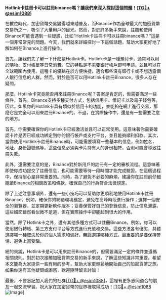 **Hotlink卡註冊卡可以註冊binance嗎？讓我們來深入探討這個問題！[[TG💪+ @esim1088](https://t.me/s/esim1088)]**

在數位時代，加密貨幣交易變得越來越普及，而Binance作為全球最大的加密貨幣交易所之一，吸引了大量用戶的目光。然而，對於許多新手來說，註冊和使用Binance可能會遇到一些疑惑，比如“Hotlink卡註冊卡可以註冊binance嗎？”這是一個非常常見的問題。今天，我們就來詳細探討一下這個話題，幫助大家更好地了解如何在Binance上進行操作。

首先，讓我們先了解一下什麼是Hotlink卡。Hotlink卡是一種預付卡，通常可以用於購物、支付帳單等日常消費。它的特點是不需要銀行帳戶即可申請，並且可以在全球範圍內使用。這種卡的優點在於方便快捷，適合那些沒有銀行卡或不想透露個人銀行信息的人群。然而，對於是否可以用Hotlink卡註冊Binance，很多人存在疑問。

那麼，Hotlink卡究竟能否用來註冊Binance呢？答案是肯定的，但需要滿足一些條件。首先，Binance支持多種支付方式，包括信用卡、借記卡以及電子錢包等。因此，如果你的Hotlink卡具有類似於信用卡的功能，並能夠在網上進行交易，那麼它是完全可以用來註冊Binance的。不過，在實際操作中，還是有一些需要注意的地方。

首先，你需要確保你的Hotlink卡已經激活並且可以正常使用。這意味著你需要確認卡片是否已經成功綁定到你的銀行帳戶或支付平台，並且能夠順利扣款。其次，當你使用Hotlink卡註冊Binance時，可能需要填寫一些基本的信息，例如姓名、地址、身份證號碼等。這些信息必須與卡片持有人的身份相符，否則可能會導致註冊失敗。

此外，還需要注意的是，Binance對於新用戶的註冊有一定的審核流程。這意味著即使你成功提交了註冊信息，也可能需要等待一段時間才能完成驗證。在這個過程中，保持耐心是非常重要的。同時，為了避免不必要的麻煩，建議你在註冊前仔細閱讀Binance的相關政策和條款，確保自己的行為符合法律規定。

除了上述注意事項外，還有一些小技巧可以幫助你更順利地使用Hotlink卡註冊Binance。例如，確保你的網絡環境穩定，避免在高峰時段進行操作；選擇一個安全的瀏覽器，並定期更新軟件版本；妥善保管好自己的登錄信息，防止信息泄露。這些細節雖然看似微不足道，但在實際操作中卻能起到很大的作用。

當然，除了Hotlink卡之外，還有其他多種方式可以註冊Binance。例如，你可以使用銀行轉帳、第三方支付平台等方式進行充值和交易。這些方法各有優劣，具體選擇哪一種取決於你的個人需求和偏好。無論選擇哪種方式，最重要的是要保持警惕，避免上當受騙。

總的來說，Hotlink卡是可以用來註冊Binance的，但需要滿足一定的條件並遵循相關規則。對於初次接觸加密貨幣交易的新手來說，了解這些知識非常重要。希望本文能為大家提供一些有用的參考，幫助大家更輕鬆地開始自己的加密貨幣之旅。如果你還有其他疑問或困惑，歡迎隨時留言討論！

最後，不要忘記加入我們的社群[[TG💪+ @esim1088](https://t.me/s/esim1088)]，這裡有更多志同道合的朋友一起交流學習。祝大家在加密貨幣的世界裡取得成功！[[TG💪+ @esim1088](https://t.me/s/esim1088) ![Image](https://i.postimg.cc/4NQfJmqS/Snipaste-2025-05-13-00-14-12.png)]